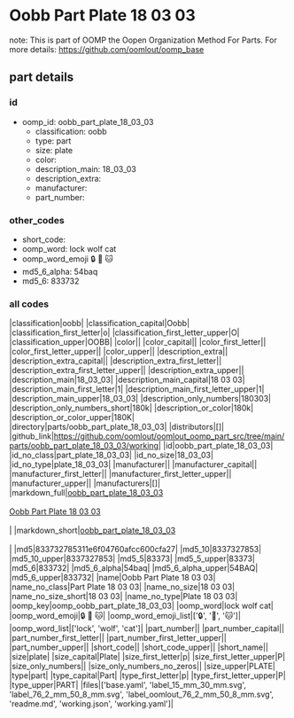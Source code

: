 # Oobb Part Plate 18 03 03  

note: This is part of OOMP the Oopen Organization Method For Parts. For more details: https://github.com/oomlout/oomp_base

##  part details





### id
* oomp_id: oobb_part_plate_18_03_03
  * classification: oobb
  * type: part
  * size: plate
  * color: 
  * description_main: 18_03_03
  * description_extra: 
  * manufacturer: 
  * part_number: 

### other_codes
* short_code: 
* oomp_word: lock wolf cat
* oomp_word_emoji :lock: :wolf: :cat:
* md5_6_alpha: 54baq
* md5_6: 833732

### all codes 
|classification|oobb|
|classification_capital|Oobb|
|classification_first_letter|o|
|classification_first_letter_upper|O|
|classification_upper|OOBB|
|color||
|color_capital||
|color_first_letter||
|color_first_letter_upper||
|color_upper||
|description_extra||
|description_extra_capital||
|description_extra_first_letter||
|description_extra_first_letter_upper||
|description_extra_upper||
|description_main|18_03_03|
|description_main_capital|18 03 03|
|description_main_first_letter|1|
|description_main_first_letter_upper|1|
|description_main_upper|18_03_03|
|description_only_numbers|180303|
|description_only_numbers_short|180k|
|description_or_color|180k|
|description_or_color_upper|180K|
|directory|parts/oobb_part_plate_18_03_03|
|distributors|[]|
|github_link|https://github.com/oomlout/oomlout_oomp_part_src/tree/main/parts/oobb_part_plate_18_03_03/working|
|id|oobb_part_plate_18_03_03|
|id_no_class|part_plate_18_03_03|
|id_no_size|18_03_03|
|id_no_type|plate_18_03_03|
|manufacturer||
|manufacturer_capital||
|manufacturer_first_letter||
|manufacturer_first_letter_upper||
|manufacturer_upper||
|manufacturers|[]|
|markdown_full|[oobb_part_plate_18_03_03](https://github.com/oomlout/oomlout_oomp_part_src/tree/main/parts/oobb_part_plate_18_03_03/working)<br>[](https://github.com/oomlout/oomlout_oomp_part_src/tree/main/parts/oobb_part_plate_18_03_03/working)<br>[Oobb Part Plate 18 03 03](https://github.com/oomlout/oomlout_oomp_part_src/tree/main/parts/oobb_part_plate_18_03_03/working)<br><br>|
|markdown_short|[oobb_part_plate_18_03_03](https://github.com/oomlout/oomlout_oomp_part_src/tree/main/parts/oobb_part_plate_18_03_03/working)<br><br>|
|md5|833732785311e6f04760afcc600cfa27|
|md5_10|8337327853|
|md5_10_upper|8337327853|
|md5_5|83373|
|md5_5_upper|83373|
|md5_6|833732|
|md5_6_alpha|54baq|
|md5_6_alpha_upper|54BAQ|
|md5_6_upper|833732|
|name|Oobb Part Plate 18 03 03|
|name_no_class|Part Plate 18 03 03|
|name_no_size|18 03 03|
|name_no_size_short|18 03 03|
|name_no_type|Plate 18 03 03|
|oomp_key|oomp_oobb_part_plate_18_03_03|
|oomp_word|lock wolf cat|
|oomp_word_emoji|:lock: :wolf: :cat:|
|oomp_word_emoji_list|[':lock:', ':wolf:', ':cat:']|
|oomp_word_list|['lock', 'wolf', 'cat']|
|part_number||
|part_number_capital||
|part_number_first_letter||
|part_number_first_letter_upper||
|part_number_upper||
|short_code||
|short_code_upper||
|short_name||
|size|plate|
|size_capital|Plate|
|size_first_letter|p|
|size_first_letter_upper|P|
|size_only_numbers||
|size_only_numbers_no_zeros||
|size_upper|PLATE|
|type|part|
|type_capital|Part|
|type_first_letter|p|
|type_first_letter_upper|P|
|type_upper|PART|
|files|['base.yaml', 'label_15_mm_30_mm.svg', 'label_76_2_mm_50_8_mm.svg', 'label_oomlout_76_2_mm_50_8_mm.svg', 'readme.md', 'working.json', 'working.yaml']|
